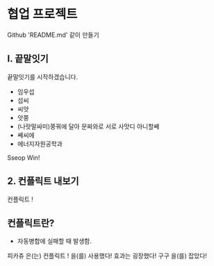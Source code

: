 # 협업 프로젝트
Github 'README.md' 같이 만들기



## I. 끝말잇기

끝말잇기를 시작하겠습니다.

- 임우섭
- 섭씨
- 씨앗
- 앗쭝
- (나랏말싸미)쭝꿔에 달아 문짜와로 서로 사맛디 아니할쎼
- 쎼씨에
- 에너지자원공학과

Sseop Win!

## 2. 컨플릭트 내보기
컨플릭트 !


## 컨플릭트란?
- 자동병합에 실패할 때 발생함.

피카츄 은(는) 컨플릭트 ! 을(를) 사용했다!
효과는 굉장했다!
구구 을(를) 잡았다!